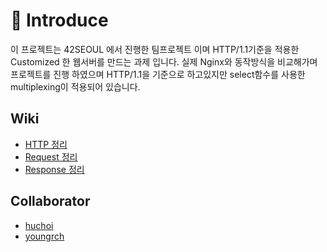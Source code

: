 # 📒 Introduce

이 프로젝트는 42SEOUL 에서 진행한 팀프로젝트 이며 HTTP/1.1기준을 적용한 Customized 한 웹서버를 만드는 과제 입니다.
실제 Nginx와 동작방식을 비교해가며 프로젝트를 진행 하였으며 HTTP/1.1을 기준으로 하고있지만 select함수를 사용한
multiplexing이 적용되어 있습니다. 

<!-- Wiki -->
## Wiki
* [HTTP 정리](https://github.com/brojoon/Webserv/wiki/Request-%EC%A0%95%EB%A6%AC)
* [Request 정리](https://github.com/brojoon/Webserv/wiki/Request-%EC%A0%95%EB%A6%AC)
* [Response 정리](https://github.com/brojoon/Webserv/wiki/Request-%EC%A0%95%EB%A6%AC)

<!-- COLLABORATOR -->
## Collaborator

* [huchoi](https://github.com/20151883)
* [youngrch](https://github.com/oddczv1)
